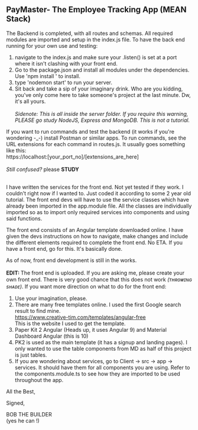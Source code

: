 <h2>PayMaster- The Employee Tracking App (MEAN Stack)</h2>

The Backend is completed, with all routes and schemas. All required modules are imported and setup in the index.js file. 
To have the back end running for your own use and testing:<br>
1. navigate to the index.js and make sure your .listen() is set at a port where it isn't clashing with your front end.
2. Go to the package.json and install all modules under the dependencies. Use 'npm install <module name>' to install.
3. type 'nodemon start' to run your server.
4. Sit back and take a sip of your imaginary drink. Who are you kidding, you've only come here to take someone's project at the last minute. Dw, it's all yours.
  <br><br><i>Sidenote: This is all inside the server folder. If you require this warning, PLEASE go study NodeJS, Express and MongoDB. This is not a tutorial.</i>

If you want to run commands and test the backend (it works if you're wondering -_-) install Postman or similar apps.
To run commands, see the URL extensions for each command in routes.js. It usually goes something like this:<br>
https://localhost:[your_port_no]/[extensions_are_here]<br><br>
<i>Still confused?</i> please <b>STUDY</b>

<br>I have written the services for the front end. Not yet tested if they work. I couldn't right now if I wanted to. Just coded it according to some 2 year old tutorial.
The front end devs will have to use the service classes which have already been imported in the app.module file.
All the classes are individually imported so as to import only required services into components and using said functions.

The front end consists of an Angular template downloaded online. I have given the devs instructions on how to navigate, make changes and include
the different elements required to complete the front end. No ETA. If you have a front end, go for this. It's basically done.

As of now, front end development is still in the works. 
<br><br>
<b>EDIT: </b>The front end is uploaded. If you are asking me, please create your own front end. There is very good chance that this does not work <i>(ᴛʜʀᴏᴡɪɴɢ sʜᴀᴅᴇ)</i>.
If you want more direction on what to do for the front end:
1. Use your imagination, please.
2. There are many free templates online. I used the first Google search result to find mine.<br>
https://www.creative-tim.com/templates/angular-free <br>
This is the website I used to get the template.
3. Paper Kit 2 Angular (Heads up, it uses Angular 9) and Material Dashboard Angular (this is 10)
4. PK2 is used as the main template (it has a signup and landing pages). I only wanted to use the table components from MD as half of this project is just tables.
5. If you are wondering about services, go to Client -> src -> app -> services. It should have them for all components you are using. Refer to the components.module.ts to see how they are imported to be used throughout the app.

All the Best,

Signed,

BOB THE BUILDER <br>
(yes he can !)
